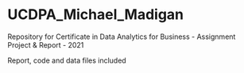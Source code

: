 # UCDPA_Michael_Madigan
Repository for Certificate in Data Analytics for Business - Assignment Project &amp; Report - 2021

Report, code and data files included
